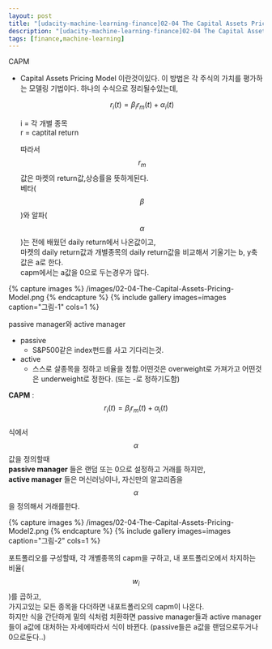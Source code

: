 ```yaml
---
layout: post
title: "[udacity-machine-learning-finance]02-04 The Capital Assets Pricing Model"
description: "[udacity-machine-learning-finance]02-04 The Capital Assets Pricing Model"
tags: [finance,machine-learning]
---
```

CAPM
- Capital Assets Pricing Model 이란것이있다. 이 방법은 각 주식의 가치를 평가하는 모델링 기법이다.
	하나의 수식으로 정리될수있는데,


	$$ r_{i}(t) = \beta_{i}r_{m}(t) + \alpha _{i}(t) $$

	i = 각 개별 종목<br/>
	r = captital return

	따라서 $$ r_{m} $$ 값은 마켓의 return값,상승률을 뜻하게된다. <br/>
	베타($$ \beta $$)와 알파($$ \alpha $$)는 전에 배웠던 daily return에서 나온값이고, <br/>
	마켓의 daily return값과 개별종목의 daily return값을 비교해서 기울기는 b, y축 값은 a로 한다. <br/>
	capm에서는 a값을 0으로 두는경우가 많다.

{% capture images %}
	/images/02-04-The-Capital-Assets-Pricing-Model.png
{% endcapture %}
{% include gallery images=images caption="그림-1" cols=1 %}


passive manager와 active manager
- passive
    - S&P500같은 index펀드를 사고 기다리는것.
- active
    - 스스로 살종목을 정하고 비율을 정함.어떤것은 overweight로 가져가고 어떤것은 underweight로 정한다. (또는 -로 정하기도함)

__CAPM__ : $$ r_{i}(t) = \beta_{i}r_{m}(t) + \alpha _{i}(t)$$ <br/>
식에서 $$ \alpha $$값을 정의할때 <br/>
__passive manager__ 들은 랜덤 또는 0으로 설정하고 거래를 하지만, <br/>
__active manager__ 들은 머신러닝이나, 자신만의 알고리즘을 $$ \alpha $$ 을 정의해서 거래를한다.

{% capture images %}
	/images/02-04-The-Capital-Assets-Pricing-Model2.png
{% endcapture %}
{% include gallery images=images caption="그림-2" cols=1 %}


포트폴리오를 구성할때, 각 개별종목의 capm을 구하고, 내 포트폴리오에서 차지하는 비율($$w_{i}$$)를 곱하고, <br/>
가지고있는 모든 종목을 다더하면 내포트폴리오의 capm이 나온다. <br/>
하지만 식을 간단하게 밑의 식처럼 치환하면 passive manager들과 active manager들이 a값에 대처하는 자세에따라서 식이 바뀐다. (passive들은 a값을 랜덤으로두거나 0으로둔다..)
